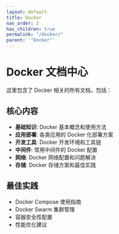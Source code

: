 ```yaml
---
layout: default
title: Docker
nav_order: 2
has_children: true
permalink: "/docker/"
parent: '"Docker"'
---
```


# Docker 文档中心

这里包含了 Docker 相关的所有文档，包括：

## 核心内容

- **基础知识**: Docker 基本概念和使用方法
- **应用部署**: 各类应用的 Docker 化部署方案
- **开发工具**: Docker 开发环境和工具链
- **中间件**: 常用中间件的 Docker 配置
- **网络**: Docker 网络配置和问题解决
- **存储**: Docker 存储方案和最佳实践

## 最佳实践

- Docker Compose 使用指南
- Docker Swarm 集群管理
- 容器安全性配置
- 性能优化建议
